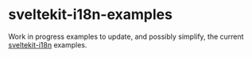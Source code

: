 # sveltekit-i18n-examples

Work in progress examples to update, and possibly simplify, the current [sveltekit-i18n](https://github.com/sveltekit-i18n/lib) examples.
